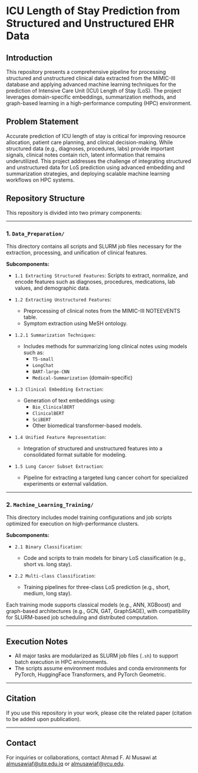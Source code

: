 # ICU Length of Stay Prediction from Structured and Unstructured EHR Data

## Introduction

This repository presents a comprehensive pipeline for processing structured and unstructured clinical data extracted from the MIMIC-III database and applying advanced machine learning techniques for the prediction of Intensive Care Unit (ICU) Length of Stay (LoS). The project leverages domain-specific embeddings, summarization methods, and graph-based learning in a high-performance computing (HPC) environment.

## Problem Statement

Accurate prediction of ICU length of stay is critical for improving resource allocation, patient care planning, and clinical decision-making. While structured data (e.g., diagnoses, procedures, labs) provide important signals, clinical notes contain rich, latent information that remains underutilized. This project addresses the challenge of integrating structured and unstructured data for LoS prediction using advanced embedding and summarization strategies, and deploying scalable machine learning workflows on HPC systems.

## Repository Structure

This repository is divided into two primary components:

---

### 1. `Data_Preparation/`

This directory contains all scripts and SLURM job files necessary for the extraction, processing, and unification of clinical features.

**Subcomponents:**

- `1.1 Extracting Structured Features`: Scripts to extract, normalize, and encode features such as diagnoses, procedures, medications, lab values, and demographic data.
  
- `1.2 Extracting Unstructured Features`: 
  - Preprocessing of clinical notes from the MIMIC-III NOTEEVENTS table.
  - Symptom extraction using MeSH ontology.
  
- `1.2.1 Summarization Techniques`:
  - Includes methods for summarizing long clinical notes using models such as:
    - `T5-small`
    - `LongChat`
    - `BART-large-CNN`
    - `Medical-Summarization` (domain-specific)

- `1.3 Clinical Embedding Extraction`:
  - Generation of text embeddings using:
    - `Bio_ClinicalBERT`
    - `ClinicalBERT`
    - `SciBERT`
    - Other biomedical transformer-based models.

- `1.4 Unified Feature Representation`:
  - Integration of structured and unstructured features into a consolidated format suitable for modeling.
  
- `1.5 Lung Cancer Subset Extraction`:
  - Pipeline for extracting a targeted lung cancer cohort for specialized experiments or external validation.

---

### 2. `Machine_Learning_Training/`

This directory includes model training configurations and job scripts optimized for execution on high-performance clusters.

**Subcomponents:**

- `2.1 Binary Classification`:
  - Code and scripts to train models for binary LoS classification (e.g., short vs. long stay).

- `2.2 Multi-class Classification`:
  - Training pipelines for three-class LoS prediction (e.g., short, medium, long stay).

Each training mode supports classical models (e.g., ANN, XGBoost) and graph-based architectures (e.g., GCN, GAT, GraphSAGE), with compatibility for SLURM-based job scheduling and distributed computation.

---

## Execution Notes

- All major tasks are modularized as SLURM job files (`.sh`) to support batch execution in HPC environments.
- The scripts assume environment modules and conda environments for PyTorch, HuggingFace Transformers, and PyTorch Geometric.

---

## Citation

If you use this repository in your work, please cite the related paper (citation to be added upon publication).

---

## Contact

For inquiries or collaborations, contact Ahmad F. Al Musawi at [almusawiaf@utq.edu.iq](mailto:almusawiaf@utq.edu.iq) or [almusawiaf@vcu.edu](mailto:almusawiaf@vcu.edu).
